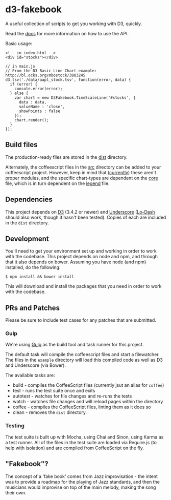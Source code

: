 d3-fakebook
===========

A useful collection of scripts to get you working with D3, quickly.

Read the [docs](https://github.com/intridea/d3-fakebook/wiki) for more information on how to use the API.

Basic usage:

    <!-- in index.html -->
    <div id="stocks"></div>

    // in main.js
    // From the D3 Basic Line Chart example: http://bl.ocks.org/mbostock/3883245
    d3.tsv('./data/aapl_stock.tsv', function(error, data) {
      if (error) {
        console.error(error);
      } else {
        var chart = new D3Fakebook.TimeScaleLine('#stocks', {
          data : data,
          valueName : 'close',
          showPoints : false
        });
        chart.render();
      }
    });

## Build files

The production-ready files are stored in the [dist](./dist) directory.

Alternately, the coffeescript files in the [src](./src) directory can be added to your coffeescript project. However, keep in mind that ([currently](https://github.com/intridea/d3-fakebook/issues/10)) these aren't proper modules, and the specific chart-types are dependent on the [core](./src/core.coffee) file, which is in turn dependent on the [legend](./src/legend.coffee) file.

## Dependencies

This project depends on [D3](http://d3js.org) (3.4.2 or newer) and [Underscore](http://underscorejs.org) ([Lo-Dash](http://lodash.com/) should also work, though it hasn't been tested). Copies of each are included in the `dist` directory.

## Development

You'll need to get your environment set up and working in order to work with the codebase. This project depends on node and npm, and through that it also depends on bower. Assuming you have node (and npm) installed, do the following:

    $ npm install && bower install

This will download and install the packages that you need in order to work with the codebase.

## PRs and Patches

Please be sure to include test cases for any patches that are submitted.

### Gulp

We're using [Gulp](http://gulpjs.com/) as the build tool and task runner for this project.

The default task will compile the coffeescript files and start a filewatcher. The files in the `example` directory will load this compiled code as well as D3 and Underscore (via Bower).

The available tasks are:

* build - compiles the CoffeeScript files (currently jsut an alias for `coffee`)
* test - runs the test suite once and exits
* autotest - watches for file changes and re-runs the tests
* watch - watches file changes and will reload pages within the directory
* coffee - compiles the CoffeeScript files, linting them as it does so
* clean - removes the `dist` directory.

### Testing

The test suite is built up with Mocha, using Chai and Sinon, using Karma as a test runner. All of the files in the test suite are loaded via Require.js (to help with isolation) and are compiled from CoffeeScript on the fly.

## "Fakebook"?

The concept of a 'fake book' comes from Jazz improvisation - the intent was to provide a roadmap for the playing of Jazz standards, and then the musicians would improvise on top of the main melody, making the song their own.

